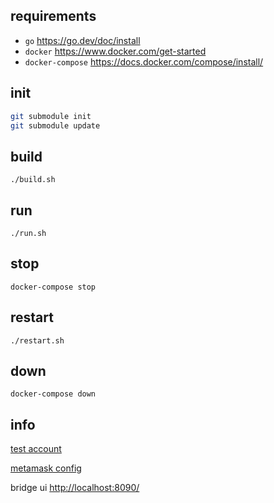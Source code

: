 
## requirements

* `go` <https://go.dev/doc/install>
* `docker` <https://www.docker.com/get-started>
* `docker-compose` <https://docs.docker.com/compose/install/>

## init

```bash
git submodule init
git submodule update
```

## build

```
./build.sh
```

## run

```
./run.sh
```

## stop

```
docker-compose stop
```

## restart

```
./restart.sh
```

## down

```
docker-compose down
```

## info

[test account](./zkevm-node/docs/running_local.md#accounts)

[metamask config](./zkevm-node/docs/running_local.md#metamask)

bridge ui <http://localhost:8090/>  